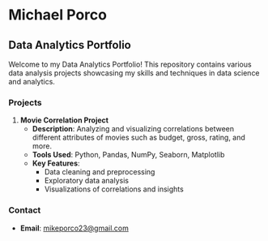 # Michael Porco
## Data Analytics Portfolio

Welcome to my Data Analytics Portfolio! This repository contains various data analysis projects showcasing my skills and techniques in data science and analytics.

### Projects

1. **Movie Correlation Project**
   - **Description**: Analyzing and visualizing correlations between different attributes of movies such as budget, gross, rating, and more.
   - **Tools Used**: Python, Pandas, NumPy, Seaborn, Matplotlib
   - **Key Features**:
     - Data cleaning and preprocessing
     - Exploratory data analysis
     - Visualizations of correlations and insights

### Contact
- **Email**: mikeporco23@gmail.com
